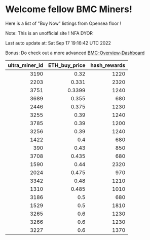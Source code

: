 # Welcome fellow BMC Miners!
Here is a list of "Buy Now" listings from Opensea floor !

Note: This is an unofficial site ! NFA DYOR

Last auto update at: Sat Sep 17 19:16:42 UTC 2022

Bonus: Do check out a more advanced [BMC-Overview-Dashboard](https://dune.com/defifunk/BMC-Overview-Dashboard)


|   ultra_miner_id |   ETH_buy_price |   hash_rewards |
|-----------------:|----------------:|---------------:|
|             3190 |          0.32   |           1220 |
|             2203 |          0.331  |           2320 |
|             3751 |          0.3399 |           1240 |
|             3689 |          0.355  |            680 |
|             2446 |          0.375  |           1230 |
|             3255 |          0.39   |           1240 |
|             3785 |          0.39   |           1200 |
|             3256 |          0.39   |           1240 |
|             1422 |          0.4    |            680 |
|              390 |          0.43   |            850 |
|             3708 |          0.435  |            680 |
|             1590 |          0.44   |           2320 |
|             2024 |          0.475  |            970 |
|             3342 |          0.48   |           1210 |
|             1310 |          0.485  |           1010 |
|             3186 |          0.5    |            680 |
|             1529 |          0.5    |           1810 |
|             3265 |          0.6    |           1230 |
|             3266 |          0.6    |           1230 |
|             3227 |          0.6    |           1370 |